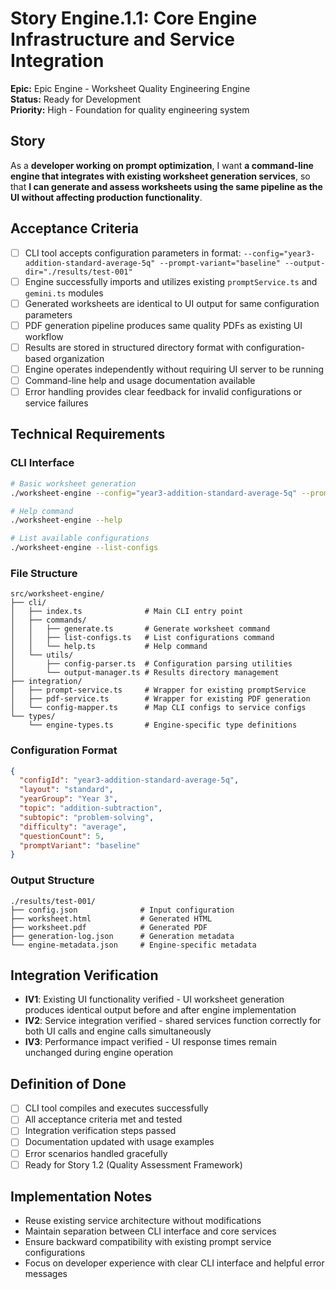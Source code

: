 # Story Engine.1.1: Core Engine Infrastructure and Service Integration

**Epic:** Epic Engine - Worksheet Quality Engineering Engine  
**Status:** Ready for Development  
**Priority:** High - Foundation for quality engineering system

## Story
As a **developer working on prompt optimization**,
I want **a command-line engine that integrates with existing worksheet generation services**,
so that **I can generate and assess worksheets using the same pipeline as the UI without affecting production functionality**.

## Acceptance Criteria
- [ ] CLI tool accepts configuration parameters in format: `--config="year3-addition-standard-average-5q" --prompt-variant="baseline" --output-dir="./results/test-001"`
- [ ] Engine successfully imports and utilizes existing `promptService.ts` and `gemini.ts` modules
- [ ] Generated worksheets are identical to UI output for same configuration parameters
- [ ] PDF generation pipeline produces same quality PDFs as existing UI workflow
- [ ] Results are stored in structured directory format with configuration-based organization
- [ ] Engine operates independently without requiring UI server to be running
- [ ] Command-line help and usage documentation available
- [ ] Error handling provides clear feedback for invalid configurations or service failures

## Technical Requirements

### CLI Interface
```bash
# Basic worksheet generation
./worksheet-engine --config="year3-addition-standard-average-5q" --prompt-variant="baseline" --output-dir="./results/test-001"

# Help command
./worksheet-engine --help

# List available configurations
./worksheet-engine --list-configs
```

### File Structure
```
src/worksheet-engine/
├── cli/
│   ├── index.ts              # Main CLI entry point
│   ├── commands/
│   │   ├── generate.ts       # Generate worksheet command
│   │   ├── list-configs.ts   # List configurations command
│   │   └── help.ts           # Help command
│   └── utils/
│       ├── config-parser.ts  # Configuration parsing utilities
│       └── output-manager.ts # Results directory management
├── integration/
│   ├── prompt-service.ts     # Wrapper for existing promptService
│   ├── pdf-service.ts        # Wrapper for existing PDF generation
│   └── config-mapper.ts      # Map CLI configs to service configs
└── types/
    └── engine-types.ts       # Engine-specific type definitions
```

### Configuration Format
```json
{
  "configId": "year3-addition-standard-average-5q",
  "layout": "standard",
  "yearGroup": "Year 3", 
  "topic": "addition-subtraction",
  "subtopic": "problem-solving",
  "difficulty": "average",
  "questionCount": 5,
  "promptVariant": "baseline"
}
```

### Output Structure
```
./results/test-001/
├── config.json              # Input configuration
├── worksheet.html           # Generated HTML
├── worksheet.pdf            # Generated PDF
├── generation-log.json      # Generation metadata
└── engine-metadata.json     # Engine-specific metadata
```

## Integration Verification
- **IV1**: Existing UI functionality verified - UI worksheet generation produces identical output before and after engine implementation
- **IV2**: Service integration verified - shared services function correctly for both UI calls and engine calls simultaneously  
- **IV3**: Performance impact verified - UI response times remain unchanged during engine operation

## Definition of Done
- [ ] CLI tool compiles and executes successfully
- [ ] All acceptance criteria met and tested
- [ ] Integration verification steps passed
- [ ] Documentation updated with usage examples
- [ ] Error scenarios handled gracefully
- [ ] Ready for Story 1.2 (Quality Assessment Framework)

## Implementation Notes
- Reuse existing service architecture without modifications
- Maintain separation between CLI interface and core services
- Ensure backward compatibility with existing prompt service configurations
- Focus on developer experience with clear CLI interface and helpful error messages